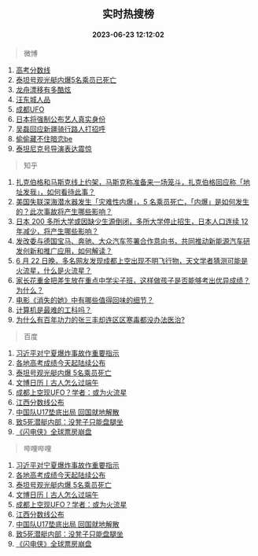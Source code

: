 <div align="center"><h2>实时热搜榜</h2><h4>2023-06-23 12:12:02</h4></div>

> 微博  

1. [高考分数线](https://s.weibo.com/weibo?q=%23%E9%AB%98%E8%80%83%E5%88%86%E6%95%B0%E7%BA%BF%23&t=31&band_rank=1&Refer=top)<br />
2. [泰坦号观光艇内爆5名乘员已死亡](https://s.weibo.com/weibo?q=%23%E6%B3%B0%E5%9D%A6%E5%8F%B7%E8%A7%82%E5%85%89%E8%89%87%E5%86%85%E7%88%865%E5%90%8D%E4%B9%98%E5%91%98%E5%B7%B2%E6%AD%BB%E4%BA%A1%23&t=31&band_rank=2&Refer=top)<br />
3. [龙舟漂移有多酷炫](https://s.weibo.com/weibo?q=%23%E9%BE%99%E8%88%9F%E6%BC%82%E7%A7%BB%E6%9C%89%E5%A4%9A%E9%85%B7%E7%82%AB%23&t=31&band_rank=3&Refer=top)<br />
4. [汪东城人品](https://s.weibo.com/weibo?q=%23%E6%B1%AA%E4%B8%9C%E5%9F%8E%E4%BA%BA%E5%93%81%23&t=31&band_rank=4&Refer=top)<br />
5. [成都UFO](https://s.weibo.com/weibo?q=%E6%88%90%E9%83%BDUFO&t=31&band_rank=5&Refer=top)<br />
6. [日本将强制公布艺人真实身份](https://s.weibo.com/weibo?q=%E6%97%A5%E6%9C%AC%E5%B0%86%E5%BC%BA%E5%88%B6%E5%85%AC%E5%B8%83%E8%89%BA%E4%BA%BA%E7%9C%9F%E5%AE%9E%E8%BA%AB%E4%BB%BD&t=31&band_rank=6&Refer=top)<br />
7. [吴磊回应新疆骑行路人打招呼](https://s.weibo.com/weibo?q=%23%E5%90%B4%E7%A3%8A%E5%9B%9E%E5%BA%94%E6%96%B0%E7%96%86%E9%AA%91%E8%A1%8C%E8%B7%AF%E4%BA%BA%E6%89%93%E6%8B%9B%E5%91%BC%23&t=31&band_rank=7&Refer=top)<br />
8. [偷偷藏不住暗恋be](https://s.weibo.com/weibo?q=%23%E5%81%B7%E5%81%B7%E8%97%8F%E4%B8%8D%E4%BD%8F%E6%9A%97%E6%81%8Bbe%23&t=31&band_rank=8&Refer=top)<br />
9. [泰坦尼克号导演表达震惊](https://s.weibo.com/weibo?q=%23%E6%B3%B0%E5%9D%A6%E5%B0%BC%E5%85%8B%E5%8F%B7%E5%AF%BC%E6%BC%94%E8%A1%A8%E8%BE%BE%E9%9C%87%E6%83%8A%23&t=31&band_rank=9&Refer=top)<br />

> 知乎  

1. [扎克伯格和马斯克线上约架，马斯克称准备来一场笼斗，扎克伯格回应称「地址发我」，如何看待此事？](https://www.zhihu.com/question/608012861)<br />
2. [美国失联深海潜水器发生「灾难性内爆」，5 名乘员死亡，「内爆」是如何发生的？此次事故将产生哪些影响？](https://www.zhihu.com/question/608085455)<br />
3. [日本 200 多所大学或因缺少生源倒闭，多所大学停止招生，日本人口连续 12 年减少，将产生哪些影响？](https://www.zhihu.com/question/607979062)<br />
4. [发改委与德国宝马、奔驰、大众汽车签署合作意向书，共同推动新能源汽车研发创新和推广应用，如何解读？](https://www.zhihu.com/question/607897726)<br />
5. [6 月 22 日晚，多名网友发现成都上空出现不明飞行物，天文学者猜测可能是火流星，什么是火流星？](https://www.zhihu.com/question/608091068)<br />
6. [家长花重金把差生放在重点中学尖子班，这样做孩子是否能够考出优异成绩？为什么？](https://www.zhihu.com/question/598857377)<br />
7. [电影《消失的她》中有哪些值得回味的细节？](https://www.zhihu.com/question/607974608)<br />
8. [计算机是最难的工科吗？](https://www.zhihu.com/question/593585695)<br />
9. [为什么有百年功力的张三丰却连区区寒毒都没办法医治?](https://www.zhihu.com/question/607635638)<br />

> 百度  

1. [习近平对宁夏爆炸事故作重要指示](https://www.baidu.com/s?wd=%E4%B9%A0%E8%BF%91%E5%B9%B3%E5%AF%B9%E5%AE%81%E5%A4%8F%E7%88%86%E7%82%B8%E4%BA%8B%E6%95%85%E4%BD%9C%E9%87%8D%E8%A6%81%E6%8C%87%E7%A4%BA&sa=fyb_news&rsv_dl=fyb_news)<br />
2. [各地高考成绩今天起陆续公布](https://www.baidu.com/s?wd=%E5%90%84%E5%9C%B0%E9%AB%98%E8%80%83%E6%88%90%E7%BB%A9%E4%BB%8A%E5%A4%A9%E8%B5%B7%E9%99%86%E7%BB%AD%E5%85%AC%E5%B8%83&sa=fyb_news&rsv_dl=fyb_news)<br />
3. [泰坦号观光艇内爆 5名乘员死亡](https://www.baidu.com/s?wd=%E6%B3%B0%E5%9D%A6%E5%8F%B7%E8%A7%82%E5%85%89%E8%89%87%E5%86%85%E7%88%86+5%E5%90%8D%E4%B9%98%E5%91%98%E6%AD%BB%E4%BA%A1&sa=fyb_news&rsv_dl=fyb_news)<br />
4. [文博日历丨古人怎么过端午](https://www.baidu.com/s?wd=%E6%96%87%E5%8D%9A%E6%97%A5%E5%8E%86%E4%B8%A8%E5%8F%A4%E4%BA%BA%E6%80%8E%E4%B9%88%E8%BF%87%E7%AB%AF%E5%8D%88&sa=fyb_news&rsv_dl=fyb_news)<br />
5. [成都上空现UFO？学者：或为火流星](https://www.baidu.com/s?wd=%E6%88%90%E9%83%BD%E4%B8%8A%E7%A9%BA%E7%8E%B0UFO%EF%BC%9F%E5%AD%A6%E8%80%85%EF%BC%9A%E6%88%96%E4%B8%BA%E7%81%AB%E6%B5%81%E6%98%9F&sa=fyb_news&rsv_dl=fyb_news)<br />
6. [江西分数线公布](https://www.baidu.com/s?wd=%E6%B1%9F%E8%A5%BF%E5%88%86%E6%95%B0%E7%BA%BF%E5%85%AC%E5%B8%83&sa=fyb_news&rsv_dl=fyb_news)<br />
7. [中国队U17垫底出局 回国就地解散](https://www.baidu.com/s?wd=%E4%B8%AD%E5%9B%BD%E9%98%9FU17%E5%9E%AB%E5%BA%95%E5%87%BA%E5%B1%80+%E5%9B%9E%E5%9B%BD%E5%B0%B1%E5%9C%B0%E8%A7%A3%E6%95%A3&sa=fyb_news&rsv_dl=fyb_news)<br />
8. [致5死潜艇内部：没凳子只能盘腿坐](https://www.baidu.com/s?wd=%E8%87%B45%E6%AD%BB%E6%BD%9C%E8%89%87%E5%86%85%E9%83%A8%EF%BC%9A%E6%B2%A1%E5%87%B3%E5%AD%90%E5%8F%AA%E8%83%BD%E7%9B%98%E8%85%BF%E5%9D%90&sa=fyb_news&rsv_dl=fyb_news)<br />
9. [《闪电侠》全球票房崩盘](https://www.baidu.com/s?wd=%E3%80%8A%E9%97%AA%E7%94%B5%E4%BE%A0%E3%80%8B%E5%85%A8%E7%90%83%E7%A5%A8%E6%88%BF%E5%B4%A9%E7%9B%98&sa=fyb_news&rsv_dl=fyb_news)<br />

> 哔哩哔哩  

1. [习近平对宁夏爆炸事故作重要指示](https://www.baidu.com/s?wd=%E4%B9%A0%E8%BF%91%E5%B9%B3%E5%AF%B9%E5%AE%81%E5%A4%8F%E7%88%86%E7%82%B8%E4%BA%8B%E6%95%85%E4%BD%9C%E9%87%8D%E8%A6%81%E6%8C%87%E7%A4%BA&sa=fyb_news&rsv_dl=fyb_news)<br />
2. [各地高考成绩今天起陆续公布](https://www.baidu.com/s?wd=%E5%90%84%E5%9C%B0%E9%AB%98%E8%80%83%E6%88%90%E7%BB%A9%E4%BB%8A%E5%A4%A9%E8%B5%B7%E9%99%86%E7%BB%AD%E5%85%AC%E5%B8%83&sa=fyb_news&rsv_dl=fyb_news)<br />
3. [泰坦号观光艇内爆 5名乘员死亡](https://www.baidu.com/s?wd=%E6%B3%B0%E5%9D%A6%E5%8F%B7%E8%A7%82%E5%85%89%E8%89%87%E5%86%85%E7%88%86+5%E5%90%8D%E4%B9%98%E5%91%98%E6%AD%BB%E4%BA%A1&sa=fyb_news&rsv_dl=fyb_news)<br />
4. [文博日历丨古人怎么过端午](https://www.baidu.com/s?wd=%E6%96%87%E5%8D%9A%E6%97%A5%E5%8E%86%E4%B8%A8%E5%8F%A4%E4%BA%BA%E6%80%8E%E4%B9%88%E8%BF%87%E7%AB%AF%E5%8D%88&sa=fyb_news&rsv_dl=fyb_news)<br />
5. [成都上空现UFO？学者：或为火流星](https://www.baidu.com/s?wd=%E6%88%90%E9%83%BD%E4%B8%8A%E7%A9%BA%E7%8E%B0UFO%EF%BC%9F%E5%AD%A6%E8%80%85%EF%BC%9A%E6%88%96%E4%B8%BA%E7%81%AB%E6%B5%81%E6%98%9F&sa=fyb_news&rsv_dl=fyb_news)<br />
6. [江西分数线公布](https://www.baidu.com/s?wd=%E6%B1%9F%E8%A5%BF%E5%88%86%E6%95%B0%E7%BA%BF%E5%85%AC%E5%B8%83&sa=fyb_news&rsv_dl=fyb_news)<br />
7. [中国队U17垫底出局 回国就地解散](https://www.baidu.com/s?wd=%E4%B8%AD%E5%9B%BD%E9%98%9FU17%E5%9E%AB%E5%BA%95%E5%87%BA%E5%B1%80+%E5%9B%9E%E5%9B%BD%E5%B0%B1%E5%9C%B0%E8%A7%A3%E6%95%A3&sa=fyb_news&rsv_dl=fyb_news)<br />
8. [致5死潜艇内部：没凳子只能盘腿坐](https://www.baidu.com/s?wd=%E8%87%B45%E6%AD%BB%E6%BD%9C%E8%89%87%E5%86%85%E9%83%A8%EF%BC%9A%E6%B2%A1%E5%87%B3%E5%AD%90%E5%8F%AA%E8%83%BD%E7%9B%98%E8%85%BF%E5%9D%90&sa=fyb_news&rsv_dl=fyb_news)<br />
9. [《闪电侠》全球票房崩盘](https://www.baidu.com/s?wd=%E3%80%8A%E9%97%AA%E7%94%B5%E4%BE%A0%E3%80%8B%E5%85%A8%E7%90%83%E7%A5%A8%E6%88%BF%E5%B4%A9%E7%9B%98&sa=fyb_news&rsv_dl=fyb_news)<br />
